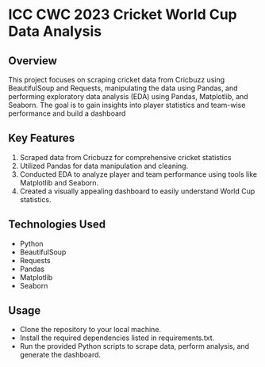 # ICC CWC 2023 Cricket World Cup Data Analysis 

## Overview
This project focuses on scraping cricket data from Cricbuzz using BeautifulSoup and Requests, manipulating the data using Pandas, and performing exploratory data analysis (EDA) using  Pandas, Matplotlib, and Seaborn. The goal is to gain insights into player statistics and team-wise performance and build a dashboard

## Key Features
1. Scraped data from Cricbuzz for comprehensive cricket statistics
2. Utilized Pandas for data manipulation and cleaning.
3. Conducted EDA to analyze player and team performance using  tools like Matplotlib and Seaborn.
4. Created a visually appealing dashboard to easily understand World Cup statistics.


## Technologies Used
- Python
- BeautifulSoup
- Requests
- Pandas
- Matplotlib
- Seaborn

## Usage
- Clone the repository to your local machine.
- Install the required dependencies listed in requirements.txt.
- Run the provided Python scripts to scrape data, perform analysis, and generate the dashboard.
